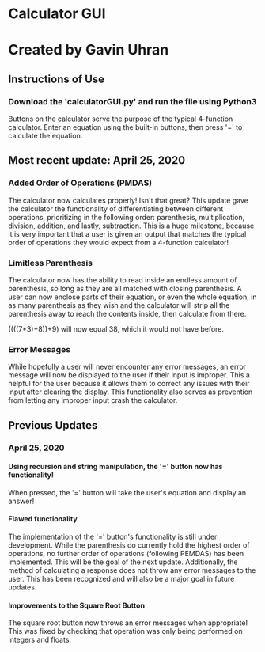 # Calculator GUI
# Created by Gavin Uhran

## Instructions of Use
### Download the 'calculatorGUI.py' and run the file using Python3
Buttons on the calculator serve the purpose of the typical 4-function calculator. Enter an equation using the built-in buttons, then press '=' to calculate the equation. 

## Most recent update: April 25, 2020
### Added Order of Operations (PMDAS)
The calculator now calculates properly! Isn't that great? This update gave the calculator the functionality of differentiating between different operations, prioritizing in the following order: parenthesis, multiplication, division, addition, and lastly, subtraction. This is a huge milestone, because it is very important that a user is given an output that matches the typical order of operations they would expect from a 4-function calculator!

### Limitless Parenthesis
The calculator now has the ability to read inside an endless amount of parenthesis, so long as they are all matched with closing parenthesis. A user can now enclose parts of their equation, or even the whole equation, in as many parenthesis as they wish and the calculator will strip all the parenthesis away to reach the contents inside, then calculate from there. 

((((7*3)+8))+9) will now equal 38, which it would not have before.

### Error Messages
While hopefully a user will never encounter any error messages, an error message will now be displayed to the user if their input is improper. This a helpful for the user because it allows them to correct any issues with their input after clearing the display. This functionality also serves as prevention from letting any improper input crash the calculator.

## Previous Updates
### April 25, 2020
#### Using recursion and string manipulation, the '=' button now has functionality!
When pressed, the '=' button will take the user's equation and display an answer!

#### Flawed functionality
The implementation of the '=' button's functionality is still under development. While the parenthesis do currently hold the highest order of operations, no further order of operations (following PEMDAS) has been implemented. This will be the goal of the next update. Additionally, the method of calculating a response does not throw any error messages to the user. This has been recognized and will also be a major goal in future updates.

#### Improvements to the Square Root Button
The square root button now throws an error messages when appropriate! This was fixed by checking that operation was only being performed on integers and floats.
